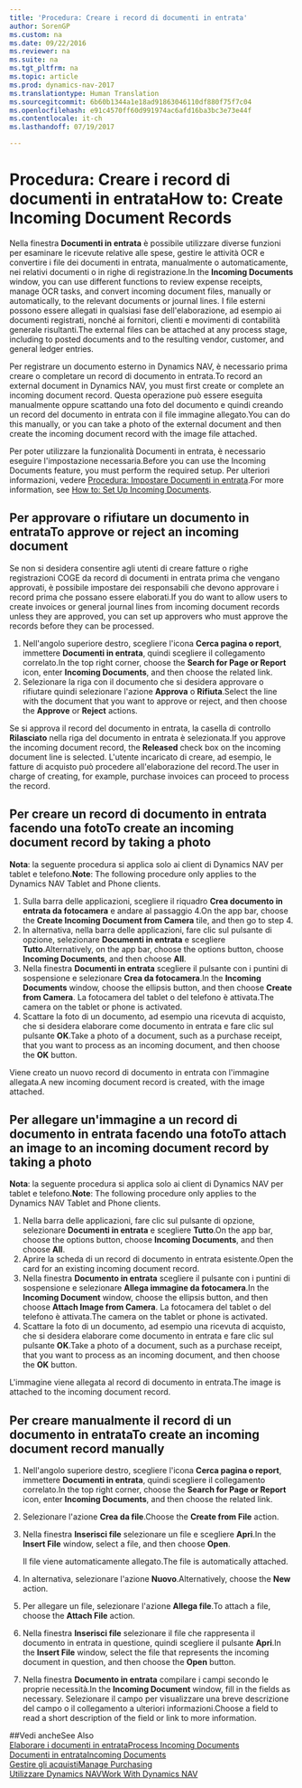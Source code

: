 ```yaml
---
title: 'Procedura: Creare i record di documenti in entrata'
author: SorenGP
ms.custom: na
ms.date: 09/22/2016
ms.reviewer: na
ms.suite: na
ms.tgt_pltfrm: na
ms.topic: article
ms.prod: dynamics-nav-2017
ms.translationtype: Human Translation
ms.sourcegitcommit: 6b60b1344a1e18ad91863046110df880f75f7c04
ms.openlocfilehash: e91c4570ff60d991974ac6afd16ba3bc3e73e44f
ms.contentlocale: it-ch
ms.lasthandoff: 07/19/2017

---
```


# <a name="how-to-create-incoming-document-records"></a><span data-ttu-id="4597f-102">Procedura: Creare i record di documenti in entrata</span><span class="sxs-lookup"><span data-stu-id="4597f-102">How to: Create Incoming Document Records</span></span>
<span data-ttu-id="4597f-103">Nella finestra **Documenti in entrata** è possibile utilizzare diverse funzioni per esaminare le ricevute relative alle spese, gestire le attività OCR e convertire i file dei documenti in entrata, manualmente o automaticamente, nei relativi documenti o in righe di registrazione.</span><span class="sxs-lookup"><span data-stu-id="4597f-103">In the **Incoming Documents** window, you can use different functions to review expense receipts, manage OCR tasks, and convert incoming document files, manually or automatically, to the relevant documents or journal lines.</span></span> <span data-ttu-id="4597f-104">I file esterni possono essere allegati in qualsiasi fase dell'elaborazione, ad esempio ai documenti registrati, nonché ai fornitori, clienti e movimenti di contabilità generale risultanti.</span><span class="sxs-lookup"><span data-stu-id="4597f-104">The external files can be attached at any process stage, including to posted documents and to the resulting vendor, customer, and general ledger entries.</span></span>

<span data-ttu-id="4597f-105">Per registrare un documento esterno in Dynamics NAV, è necessario prima creare o completare un record di documento in entrata.</span><span class="sxs-lookup"><span data-stu-id="4597f-105">To record an external document in Dynamics NAV, you must first create or complete an incoming document record.</span></span> <span data-ttu-id="4597f-106">Questa operazione può essere eseguita manualmente oppure scattando una foto del documento e quindi creando un record del documento in entrata con il file immagine allegato.</span><span class="sxs-lookup"><span data-stu-id="4597f-106">You can do this manually, or you can take a photo of the external document and then create the incoming document record with the image file attached.</span></span>

<span data-ttu-id="4597f-107">Per poter utilizzare la funzionalità Documenti in entrata, è necessario eseguire l'impostazione necessaria.</span><span class="sxs-lookup"><span data-stu-id="4597f-107">Before you can use the Incoming Documents feature, you must perform the required setup.</span></span> <span data-ttu-id="4597f-108">Per ulteriori informazioni, vedere [Procedura: Impostare Documenti in entrata](across-how-setup-income-documents.md).</span><span class="sxs-lookup"><span data-stu-id="4597f-108">For more information, see [How to: Set Up Incoming Documents](across-how-setup-income-documents.md).</span></span>

## <a name="to-approve-or-reject-an-incoming-document"></a><span data-ttu-id="4597f-109">Per approvare o rifiutare un documento in entrata</span><span class="sxs-lookup"><span data-stu-id="4597f-109">To approve or reject an incoming document</span></span>
<span data-ttu-id="4597f-110">Se non si desidera consentire agli utenti di creare fatture o righe registrazioni COGE da record di documenti in entrata prima che vengano approvati, è possibile impostare dei responsabili che devono approvare i record prima che possano essere elaborati.</span><span class="sxs-lookup"><span data-stu-id="4597f-110">If you do want to allow users to create invoices or general journal lines from incoming document records unless they are approved, you can set up approvers who must approve the records before they can be processed.</span></span>

1. <span data-ttu-id="4597f-111">Nell'angolo superiore destro, scegliere l'icona **Cerca pagina o report**, immettere **Documenti in entrata**, quindi scegliere il collegamento correlato.</span><span class="sxs-lookup"><span data-stu-id="4597f-111">In the top right corner, choose the **Search for Page or Report** icon, enter **Incoming Documents**, and then choose the related link.</span></span>
2. <span data-ttu-id="4597f-112">Selezionare la riga con il documento che si desidera approvare o rifiutare quindi selezionare l'azione **Approva** o **Rifiuta**.</span><span class="sxs-lookup"><span data-stu-id="4597f-112">Select the line with the document that you want to approve or reject, and then choose the **Approve** or **Reject** actions.</span></span>

<span data-ttu-id="4597f-113">Se si approva il record del documento in entrata, la casella di controllo **Rilasciato** nella riga del documento in entrata è selezionata.</span><span class="sxs-lookup"><span data-stu-id="4597f-113">If you approve the incoming document record, the **Released** check box on the incoming document line is selected.</span></span> <span data-ttu-id="4597f-114">L'utente incaricato di creare, ad esempio, le fatture di acquisto può procedere all'elaborazione del record.</span><span class="sxs-lookup"><span data-stu-id="4597f-114">The user in charge of creating, for example, purchase invoices can proceed to process the record.</span></span>

## <a name="to-create-an-incoming-document-record-by-taking-a-photo"></a><span data-ttu-id="4597f-115">Per creare un record di documento in entrata facendo una foto</span><span class="sxs-lookup"><span data-stu-id="4597f-115">To create an incoming document record by taking a photo</span></span>
<span data-ttu-id="4597f-116">**Nota**: la seguente procedura si applica solo ai client di Dynamics NAV per tablet e telefono.</span><span class="sxs-lookup"><span data-stu-id="4597f-116">**Note**: The following procedure only applies to the Dynamics NAV Tablet and Phone clients.</span></span>

1. <span data-ttu-id="4597f-117">Sulla barra delle applicazioni, scegliere il riquadro **Crea documento in entrata da fotocamera** e andare al passaggio 4.</span><span class="sxs-lookup"><span data-stu-id="4597f-117">On the app bar, choose the **Create Incoming Document from Camera** tile, and then go to step 4.</span></span>
2. <span data-ttu-id="4597f-118">In alternativa, nella barra delle applicazioni, fare clic sul pulsante di opzione, selezionare **Documenti in entrata** e scegliere **Tutto**.</span><span class="sxs-lookup"><span data-stu-id="4597f-118">Alternatively, on the app bar, choose the options button, choose **Incoming Documents**, and then choose **All**.</span></span>
3. <span data-ttu-id="4597f-119">Nella finestra **Documenti in entrata** scegliere il pulsante con i puntini di sospensione e selezionare **Crea da fotocamera**.</span><span class="sxs-lookup"><span data-stu-id="4597f-119">In the **Incoming Documents** window, choose the ellipsis button, and then choose **Create from Camera**.</span></span> <span data-ttu-id="4597f-120">La fotocamera del tablet o del telefono è attivata.</span><span class="sxs-lookup"><span data-stu-id="4597f-120">The camera on the tablet or phone is activated.</span></span>
4. <span data-ttu-id="4597f-121">Scattare la foto di un documento, ad esempio una ricevuta di acquisto, che si desidera elaborare come documento in entrata e fare clic sul pulsante **OK**.</span><span class="sxs-lookup"><span data-stu-id="4597f-121">Take a photo of a document, such as a purchase receipt, that you want to process as an incoming document, and then choose the **OK** button.</span></span>

<span data-ttu-id="4597f-122">Viene creato un nuovo record di documento in entrata con l'immagine allegata.</span><span class="sxs-lookup"><span data-stu-id="4597f-122">A new incoming document record is created, with the image attached.</span></span>

## <a name="to-attach-an-image-to-an-incoming-document-record-by-taking-a-photo"></a><span data-ttu-id="4597f-123">Per allegare un'immagine a un record di documento in entrata facendo una foto</span><span class="sxs-lookup"><span data-stu-id="4597f-123">To attach an image to an incoming document record by taking a photo</span></span>
<span data-ttu-id="4597f-124">**Nota**: la seguente procedura si applica solo ai client di Dynamics NAV per tablet e telefono.</span><span class="sxs-lookup"><span data-stu-id="4597f-124">**Note**: The following procedure only applies to the Dynamics NAV Tablet and Phone clients.</span></span>

1. <span data-ttu-id="4597f-125">Nella barra delle applicazioni, fare clic sul pulsante di opzione, selezionare **Documenti in entrata** e scegliere **Tutto**.</span><span class="sxs-lookup"><span data-stu-id="4597f-125">On the app bar, choose the options button, choose **Incoming Documents**, and then choose **All**.</span></span>
2. <span data-ttu-id="4597f-126">Aprire la scheda di un record di documento in entrata esistente.</span><span class="sxs-lookup"><span data-stu-id="4597f-126">Open the card for an existing incoming document record.</span></span>
3. <span data-ttu-id="4597f-127">Nella finestra **Documento in entrata** scegliere il pulsante con i puntini di sospensione e selezionare **Allega immagine da fotocamera**.</span><span class="sxs-lookup"><span data-stu-id="4597f-127">In the **Incoming Document** window, choose the ellipsis button, and then choose **Attach Image from Camera**.</span></span> <span data-ttu-id="4597f-128">La fotocamera del tablet o del telefono è attivata.</span><span class="sxs-lookup"><span data-stu-id="4597f-128">The camera on the tablet or phone is activated.</span></span>
4. <span data-ttu-id="4597f-129">Scattare la foto di un documento, ad esempio una ricevuta di acquisto, che si desidera elaborare come documento in entrata e fare clic sul pulsante **OK**.</span><span class="sxs-lookup"><span data-stu-id="4597f-129">Take a photo of a document, such as a purchase receipt, that you want to process as an incoming document, and then choose the **OK** button.</span></span>

<span data-ttu-id="4597f-130">L'immagine viene allegata al record di documento in entrata.</span><span class="sxs-lookup"><span data-stu-id="4597f-130">The image is attached to the incoming document record.</span></span>

## <a name="to-create-an-incoming-document-record-manually"></a><span data-ttu-id="4597f-131">Per creare manualmente il record di un documento in entrata</span><span class="sxs-lookup"><span data-stu-id="4597f-131">To create an incoming document record manually</span></span>
1. <span data-ttu-id="4597f-132">Nell'angolo superiore destro, scegliere l'icona **Cerca pagina o report**, immettere **Documenti in entrata**, quindi scegliere il collegamento correlato.</span><span class="sxs-lookup"><span data-stu-id="4597f-132">In the top right corner, choose the **Search for Page or Report** icon, enter **Incoming Documents**, and then choose the related link.</span></span>
2. <span data-ttu-id="4597f-133">Selezionare l'azione **Crea da file**.</span><span class="sxs-lookup"><span data-stu-id="4597f-133">Choose the **Create from File** action.</span></span>  
3. <span data-ttu-id="4597f-134">Nella finestra **Inserisci file** selezionare un file e scegliere **Apri**.</span><span class="sxs-lookup"><span data-stu-id="4597f-134">In the **Insert File** window, select a file, and then choose **Open**.</span></span>

    <span data-ttu-id="4597f-135">Il file viene automaticamente allegato.</span><span class="sxs-lookup"><span data-stu-id="4597f-135">The file is automatically attached.</span></span>
4. <span data-ttu-id="4597f-136">In alternativa, selezionare l'azione **Nuovo**.</span><span class="sxs-lookup"><span data-stu-id="4597f-136">Alternatively, choose the **New** action.</span></span>
5. <span data-ttu-id="4597f-137">Per allegare un file, selezionare l'azione **Allega file**.</span><span class="sxs-lookup"><span data-stu-id="4597f-137">To attach a file, choose the **Attach File** action.</span></span>
6. <span data-ttu-id="4597f-138">Nella finestra **Inserisci file** selezionare il file che rappresenta il documento in entrata in questione, quindi scegliere il pulsante **Apri**.</span><span class="sxs-lookup"><span data-stu-id="4597f-138">In the **Insert File** window, select the file that represents the incoming document in question, and then choose the **Open** button.</span></span>
7. <span data-ttu-id="4597f-139">Nella finestra **Documento in entrata** compilare i campi secondo le proprie necessità.</span><span class="sxs-lookup"><span data-stu-id="4597f-139">In the **Incoming Document** window, fill in the fields as necessary.</span></span> <span data-ttu-id="4597f-140">Selezionare il campo per visualizzare una breve descrizione del campo o il collegamento a ulteriori informazioni.</span><span class="sxs-lookup"><span data-stu-id="4597f-140">Choose a field to read a short description of the field or link to more information.</span></span>

##<a name="see-also"></a><span data-ttu-id="4597f-141">Vedi anche</span><span class="sxs-lookup"><span data-stu-id="4597f-141">See Also</span></span>  
[<span data-ttu-id="4597f-142">Elaborare i documenti in entrata</span><span class="sxs-lookup"><span data-stu-id="4597f-142">Process Incoming Documents</span></span>](across-process-income-documents.md)  
[<span data-ttu-id="4597f-143">Documenti in entrata</span><span class="sxs-lookup"><span data-stu-id="4597f-143">Incoming Documents</span></span>](across-income-documents.md)  
[<span data-ttu-id="4597f-144">Gestire gli acquisti</span><span class="sxs-lookup"><span data-stu-id="4597f-144">Manage Purchasing</span></span>](purchasing-manage-purchasing.md)  
[<span data-ttu-id="4597f-145">Utilizzare Dynamics NAV</span><span class="sxs-lookup"><span data-stu-id="4597f-145">Work With Dynamics NAV</span></span>](ui-work-product.md)

